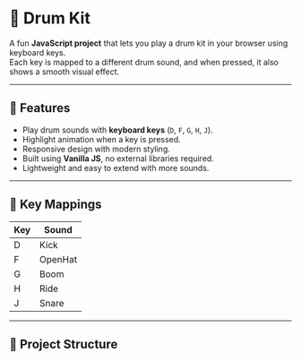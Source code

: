 # 🥁 Drum Kit

A fun **JavaScript project** that lets you play a drum kit in your browser using keyboard keys.  
Each key is mapped to a different drum sound, and when pressed, it also shows a smooth visual effect.

---

## 🚀 Features
- Play drum sounds with **keyboard keys** (`D`, `F`, `G`, `H`, `J`).
- Highlight animation when a key is pressed.
- Responsive design with modern styling.
- Built using **Vanilla JS**, no external libraries required.
- Lightweight and easy to extend with more sounds.

---

## 🎹 Key Mappings
| Key | Sound    |
|-----|----------|
| D   | Kick     |
| F   | OpenHat  |
| G   | Boom     |
| H   | Ride     |
| J   | Snare    |

---

## 📂 Project Structure
